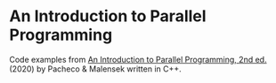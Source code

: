 # An Introduction to Parallel Programming

Code examples from [An Introduction to Parallel Programming, 2nd ed.](https://www.cs.usfca.edu/~peter/ipp2/index.html) (2020) by Pacheco & Malensek written in C++.
